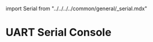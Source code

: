 import Serial from "../../../../common/general/\_serial.mdx"

# UART Serial Console

<Serial platform="rk" />
